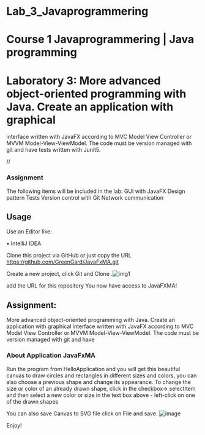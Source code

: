 # Lab_3_Javaprogrammering
# Course 1 Javaprogrammering | Java programming
# Laboratory 3: More advanced object-oriented programming with Java. Create an application with graphical
interface written with JavaFX according to MVC Model View Controller or MVVM Model-View-ViewModel. The code must be version managed with git and have tests written with Junit5.

//

### Assignment
The following items will be included in the lab:
GUI with JavaFX
Design pattern
Tests
Version control with Git
Network communication

## Usage

Use an Editor like:

• IntelliJ IDEA

Clone this project via GitHub
or just copy the URL https://github.com/GreenGard/JavaFxMA.git

Create a new project, click Git and Clone .![img1](https://user-images.githubusercontent.com/90625377/188657154-bba67a70-8d4b-4d9a-a86c-322ecec98c54.png)

add the URL for this repository
You now have access to JavaFXMA!

## Assignment: 
More advanced object-oriented programming with Java. Create an application with graphical
interface written with JavaFX according to MVC Model View Controller or MVVM Model-View-ViewModel. The code must be version managed with git and have

### About Application JavaFxMA
Run the program from HelloApplication and you will get this beautiful canvas to draw circles and rectangles in different sizes and colors, you can also choose a previous shape and change its appearance.
To change the size or color of an already drawn shape, click in the checkbox-> selectItem and then select a new color or size in the text box above - left-click on one of the drawn shapes

You can also save Canvas to SVG file click on File and save.
![image](https://user-images.githubusercontent.com/90625377/188660536-2d707f2e-b5a5-4f0f-96ad-a3a761850cab.png)

Enjoy!


